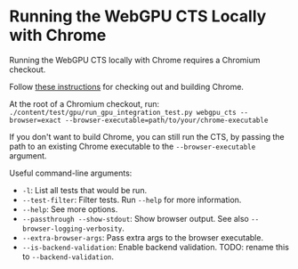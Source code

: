 # Running the WebGPU CTS Locally with Chrome

Running the WebGPU CTS locally with Chrome requires a Chromium checkout.

Follow [these instructions](https://www.chromium.org/developers/how-tos/get-the-code/) for checking out
and building Chrome.

At the root of a Chromium checkout, run:
`./content/test/gpu/run_gpu_integration_test.py webgpu_cts --browser=exact --browser-executable=path/to/your/chrome-executable`

If you don't want to build Chrome, you can still run the CTS, by passing the path to an existing Chrome executable to the `--browser-executable` argument.

Useful command-line arguments:
 - `-l`: List all tests that would be run.
 - `--test-filter`: Filter tests. Run `--help` for more information.
 - `--help`: See more options.
 - `--passthrough --show-stdout`: Show browser output. See also `--browser-logging-verbosity`.
 - `--extra-browser-args`: Pass extra args to the browser executable.
 - `--is-backend-validation`: Enable backend validation. TODO: rename this to `--backend-validation`.
